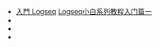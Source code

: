- [入門 Logseq](https://yanase.tw/2022-01/)
  [Logseq小白系列教程入门篇一](https://zhuanlan.zhihu.com/p/343854552)
-
-
-